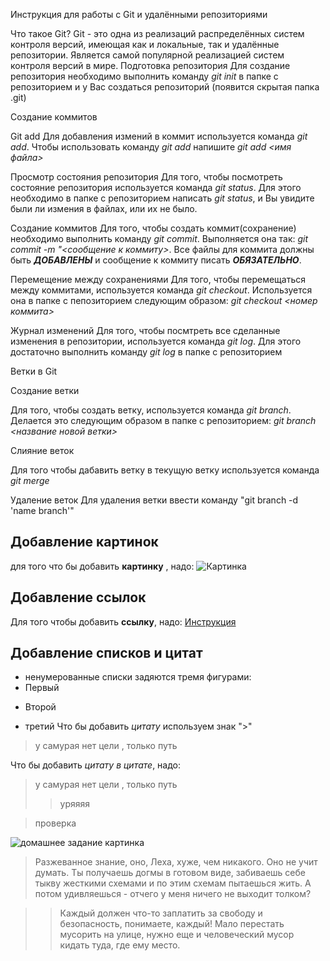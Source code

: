 Инструкция для работы с Git и удалёнными репозиториями

Что такое Git?
Git - это одна из реализаций распределённых систем контроля версий, имеющая как и локальные, так и удалённые репозитории. Является самой популярной реализацией систем контроля версий в мире.
Подготовка репозитория
Для создание репозитория необходимо выполнить команду *git init*  в папке с репозиторием и у Вас создаться репозиторий (появится скрытая папка .git)

Создание коммитов

Git add
Для добавления измений в коммит используется команда *git add*. Чтобы использовать команду *git add* напишите *git add <имя файла>*

Просмотр состояния репозитория
Для того, чтобы посмотреть состояние репозитория используется команда *git status*. Для этого необходимо в папке с репозиторием написать *git status*, и Вы увидите были ли измения в файлах, или их не было.

Создание коммитов
Для того, чтобы создать коммит(сохранение) необходимо выполнить команду *git commit*. Выполняется она так: *git commit -m "<сообщение к коммиту>*. Все файлы для коммита должны быть ***ДОБАВЛЕНЫ*** и сообщение к коммиту писать ***ОБЯЗАТЕЛЬНО***.

Перемещение между сохранениями
Для того, чтобы перемещаться между коммитами, используется команда *git checkout*. Используется она в папке с пепозиторием следующим образом: *git checkout <номер коммита>*

Журнал изменений
Для того, чтобы посмтреть все сделанные изменения в репозитории, используется команда *git log*. Для этого достаточно выполнить команду *git log* в папке с репозиторием

Ветки в Git

Создание ветки

Для того, чтобы создать ветку, используется команда *git branch*. Делается это следующим образом в папке с репозиторием: *git branch <название новой ветки>*

Слияние веток

Для того чтобы дабавить ветку в текущую ветку используется команда *git merge <name branch>*

Удаление веток
Для удаления ветки ввести команду "git branch -d 'name branch'"

## Добавление картинок
для того что бы добавить **картинку** , надо:
![Картинка](https://phonoteka.org/uploads/posts/2022-04/1651150421_17-phonoteka-org-p-manuskript-nindzya-oboi-krasivo-19.jpg)

## Добавление ссылок
Для того чтобы добавить **ссылку**, надо:
[Инструкция](https://phonoteka.org/uploads/posts/2022-04/1651150421_17-phonoteka-org-p-manuskript-nindzya-oboi-krasivo-19.jpg)

## Добавление списков и цитат
* ненумерованные списки задяются тремя фигурами:
* Первый
+ Второй
- третий
Что бы добавить *цитату* используем знак ">"
> у самурая нет цели , только путь

Что бы добавить *цитату в цитате*, надо:
>у самурая нет цели , только путь
>> уряяяя


> проверка

![домашнее задание картинка](https://foxtime.ru/wp-content/uploads/2019/05/14.jpg)

> Разжеванное знание, оно, Леха, хуже, чем никакого. Оно не учит думать. Ты получаешь догмы в готовом виде, забиваешь себе тыкву жесткими схемами и по этим схемам пытаешься жить. А потом удивляешься - отчего у меня ничего не выходит толком?

>> Каждый должен что-то заплатить за свободу и безопасность, понимаете, каждый! Мало перестать мусорить на улице, нужно еще и человеческий мусор кидать туда, где ему место.
